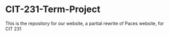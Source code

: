 # CIT-231-Term-Project
This is the repository for our website, a partial rewrite of Paces website, for CIT 231
